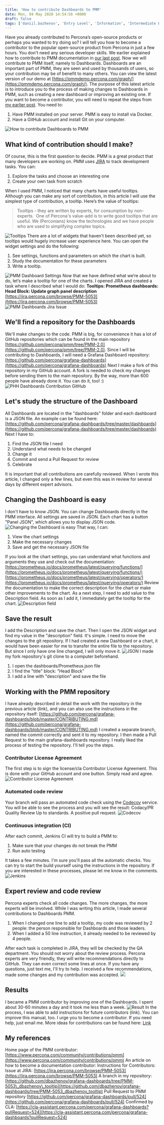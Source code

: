 ```yaml
---
title: 'How to contribute Dashboards to PMM'
date: Mon, 04 May 2020 14:54:56 +0000
draft: false
tags: ['daniil.bazhenov', 'Entry Level', 'Information', 'Intermediate Level', 'Open Source Databases', 'Tools']
---
```


Have you already contributed to Percona’s open-source products or perhaps you wanted to try doing so? I will tell you how to become a contributor to the popular open-source product from Percona in just a few hours. You don't need any serious developer skills. We earlier explained how to contribute to PMM documentation in [our last post](https://www.percona.com/community-blog/2020/01/28/how-to-contribute-to-pmm-documentation/). Now we will contribute to PMM itself, namely to Dashboards. Dashboards are an important part of PMM, they are seen and used by thousands of users, so your contribution may be of benefit to many others. You can view the latest version of our demo at [https://pmmdemo.percona.com/graph/](https://pmmdemo.percona.com/graph/). The purpose of this latest article is to introduce you to the process of making changes to Dashboards in PMM, such as creating a new dashboard or improving an existing one. If you want to become a contributor, you will need to repeat the steps from [my earlier post](https://www.percona.com/community-blog/2020/01/28/how-to-contribute-to-pmm-documentation/). You need to:

1.  Have PMM installed on your server. PMM is easy to install via Docker.
2.  Have a GitHub account and install Git on your computer.

![How to contribute Dashboards to PMM](https://www.percona.com/community-blog/wp-content/uploads/2020/05/Contribute_to_dashboards_1-1024x552.png)

What kind of contribution should I make?
----------------------------------------

Of course, this is the first question to decide. PMM is a great product that many developers are working on. PMM uses [JIRA](https://jira.percona.com/projects/PMM/issues/PMM-4923?filter=allopenissues) to track development tasks. You can:

1.  Explore the tasks and choose an interesting one
2.  Create your own task from scratch

When I used PMM, I noticed that many charts have useful tooltips.  Although you can make any sort of contribution, in this article I will use the simplest type of contribution, a tooltip. Here’s the value of tooltips:

> Tooltips - they are written by experts, for consumption by non-experts.  One of Percona's value-add is to write good tooltips that are useful. We (Perconians) know the technologies and we have people who are used to simplifying complex topics.  

![Tooltips](https://www.percona.com/community-blog/wp-content/uploads/2020/05/Contribute_to_dashboards_2-1024x789.png) There are a lot of widgets that haven't been described yet, so tooltips would hugely increase user experience here. You can open the widget settings and do the following:

1.  See settings, functions and parameters on which the chart is built.
2.  Study the documentation for these parameters
3.  Write a tooltip.

![PMM Dashboard Settings](https://www.percona.com/community-blog/wp-content/uploads/2020/05/Contribute_to_dashboards_3-1024x395.png) Now that we have defined what we’re about to do, let’s make a tooltip for one of the charts. I opened JIRA and created a task where I described what I would do: **Tooltips: Prometheus dashboards: Head Block: Update graph panel description** [https://jira.percona.com/browse/PMM-5053](https://jira.percona.com/browse/PMM-5053) ![PMM Dashboards Jira Issue](https://www.percona.com/community-blog/wp-content/uploads/2020/05/Contribute_to_dashboards_4-1024x647.png)

We'll find a repository for the Dashboards
------------------------------------------

We'll make changes to the code. PMM is big, for convenience it has a lot of GitHub repositories which can be found in the main repository [https://github.com/percona/pmm/tree/PMM-2.0](https://github.com/percona/pmm/tree/PMM-2.0). Since I will be contributing to Dashboards, I will need a Grafana Dashboard repository: [https://github.com/percona/grafana-dashboards](https://github.com/percona/grafana-dashboards) Next I make a fork of this repository in my GitHub account. A fork is needed to check my changes before sending them to the main repository. By the way, more than 600 people have already done it. You can do it, too! :) ![PHH Dashboards Contribution GitHub ](https://www.percona.com/community-blog/wp-content/uploads/2020/05/Contribute_to_dashboards_5-1024x415.png)

Let's study the structure of the Dashboard
------------------------------------------

All Dashboards are located in the "dashboards" folder and each dashboard is a JSON file. An example can be found here: [https://github.com/percona/grafana-dashboards/tree/master/dashboards](https://github.com/percona/grafana-dashboards/tree/master/dashboards) Next I have to:

1.  Find the JSON file I need
2.  Understand what needs to be changed
3.  Change it
4.  Commit and send a Pull Request for review
5.  Celebrate

It is important that all contributions are carefully reviewed. When I wrote this article, I changed only a few lines, but even this was in review for several days by different expert advisors.

Changing the Dashboard is easy
------------------------------

I don't have to know JSON. You can change Dashboards directly in the PMM interface. All settings are saved in JSON. Each chart has a button "Panel JSON", which allows you to display JSON code. ![Changing the Dashboard is easy](https://www.percona.com/community-blog/wp-content/uploads/2020/05/Contribute_to_dashboards_6-1024x601.png) That way, I can:

1.  View the chart settings
2.  Make the necessary changes
3.  Save and get the necessary JSON file

If you look at the chart settings, you can understand what functions and arguments they use and check out the documentation: [https://prometheus.io/docs/prometheus/latest/querying/functions/](https://prometheus.io/docs/prometheus/latest/querying/functions/) [https://prometheus.io/docs/prometheus/latest/querying/operators/](https://prometheus.io/docs/prometheus/latest/querying/operators/) Review the documentation to make the correct description for the chart or make other improvements to the chart. As a next step, I need to add value to the Description field. As soon as I add it, I immediately get the tooltip for the chart. ![ Description field](https://www.percona.com/community-blog/wp-content/uploads/2020/05/Contribute_to_dashboards_7-1024x923.png)

Save the result
---------------

I add the Description and save the chart. Then I open the JSON widget and find my value in the "description" field. It's simple. I need to move the changes to the git repository. If I had created a new Dashboard or a chart, it would have been easier for me to transfer the entire file to the repository. But since I only have one line changed, I will only move it. ![JSON](https://www.percona.com/community-blog/wp-content/uploads/2020/05/Contribute_to_dashboards_8-1024x668.png) I made my fork repository's git clone to a computer beforehand.

1.  I open the dashboards/Prometheus.json file
2.  I find the "title" block: "Head Block"
3.  I add a line with "description" and save the file

Working with the PMM repository
-------------------------------

I have already described in detail the work with the repository in the previous article (link), and you can also use the instructions in the repository itself: [https://github.com/percona/grafana-dashboards/blob/master/CONTRIBUTING.md](https://github.com/percona/grafana-dashboards/blob/master/CONTRIBUTING.md) I created a separate branch, named the commit correctly and sent it to my repository. I then made a Pull Request to the main grafana-dashboards repository. I really liked the process of testing the repository. I'll tell you the steps.

### Contributor License Agreement

The first step is to sign the license/cla Contributor License Agreement. This is done with your GitHub account and one button. Simply read and agree. ![Contributor License Agreement](https://www.percona.com/community-blog/wp-content/uploads/2020/05/Contribute_to_dashboards_9-1024x658.png)

### Automated code review

Your branch will pass an automated code check using the [Codecov](https://codecov.io/) service. You will be able to see the process and you will see the result: Codacy/PR Quality Review Up to standards. A positive pull request. ![Codecov](https://www.percona.com/community-blog/wp-content/uploads/2020/05/Codecov-1024x760.png)

### Continuous integration (CI)

After each commit, Jenkins CI will try to build a PMM to:

1.  Make sure that your changes do not break the PMM
2.  Run auto testing

It takes a few minutes. I'm sure you'll pass all the automatic checks. You can try to start the build yourself using the instructions in the repository. If you are interested in these processes, please let me know in the comments. ![Jenkins](https://www.percona.com/community-blog/wp-content/uploads/2020/05/Jenkins-1-1024x792.png)

Expert review and code review
-----------------------------

Percona experts check all code changes. The more changes, the more experts will be involved. While I was writing this article, I made several contributions to Dashboards PMM.

1.  When I changed one line to add a tooltip, my code was reviewed by 2 people: the person responsible for Dashboards and those leaders.
2.  When I added a 50 line instruction, it already needed to be reviewed by 4 people.

After each task is completed in JIRA, they will be checked by the QA department. You should not worry about the review process. Percona experts are very friendly, they will write recommendations directly to GitHub. They can even correct some lines at once. If you have any questions, just text me, I'll try to help. I received a few recommendations, made some changes and my contribution was accepted. ![](https://www.percona.com/community-blog/wp-content/uploads/2020/05/Contribute_to_dashboards_14-1024x650.png)

Results
-------

I became a PMM contributor by improving one of the Dashboards. I spent about 30-60 minutes a day and it took me less than a week. ![Result](https://www.percona.com/community-blog/wp-content/uploads/2020/05/Contribute_to_dashboards_15-1024x993.png) In the process, I was able to add instructions for future contributors (link). You can improve this manual, too. I urge you to become a contributor. If you need help, just email me. More ideas for contributions can be found here: [Link](https://www.percona.com/community/contributions/pmm)

My references
-------------

Home page of the PMM contributor: [https://www.percona.com/community/contributions/pmm](https://www.percona.com/community/contributions/pmm) An article on how to become a documentation contributor: Instructions for Contributors: Issue at JIRA: [https://jira.percona.com/browse/PMM-5053](https://jira.percona.com/browse/PMM-5053) A branch in my repository: [https://github.com/dbazhenov/grafana-dashboards/tree/PMM-5053\_dbazhenov\_tooltip](https://github.com/dbazhenov/grafana-dashboards/tree/PMM-5053_dbazhenov_tooltip) Pull Request to PMM repository [https://github.com/percona/grafana-dashboards/pull/524](https://github.com/percona/grafana-dashboards/pull/524) Confirmed by CLA: [https://cla-assistant.percona.com/percona/grafana-dashboards?pullRequest=524](https://cla-assistant.percona.com/percona/grafana-dashboards?pullRequest=524)